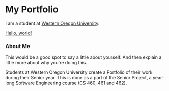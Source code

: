 # My Portfolio
I am a student at [Western Oregon University](http://wou.edu).

<a href="http://example.com/" target="_blank">Hello, world!</a>

### About Me 
This would be a good spot to say a little about yourself. And then explain a little more about why you're doing this.

Students at Western Oregon University create a Portfolio of their work during their Senior year. This is done as a part of the Senior Project, a year-long Software Engineering course (CS 460, 461 and 462).
